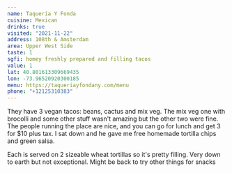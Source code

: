 ```yaml
---
name: Taqueria Y Fonda
cuisine: Mexican
drinks: true
visited: "2021-11-22"
address: 108th & Amsterdam
area: Upper West Side
taste: 1
sgfi: homey freshly prepared and filling tacos
value: 1
lat: 40.801613309669435
lon: -73.96520920300185
menu: https://taqueriayfondany.com/menu
phone: "+12125310383"
---
```


They have 3 vegan tacos: beans, cactus and mix veg. The mix veg one with brocolli and some other stuff wasn't amazing but the other two were fine. The people running the place are nice, and you can go for lunch and get 3 for $10 plus tax. I sat down and he gave me free homemade tortilla chips and green salsa.

Each is served on 2 sizeable wheat tortillas so it's pretty filling. Very down to earth but not exceptional. Might be back to try other things for snacks
